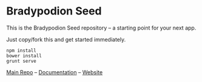 # Bradypodion Seed

This is the Bradypodion Seed repository – a starting point for your next app.

Just copy/fork this and get started immediately.

```
npm install
bower install
grunt serve
```

 [Main Repo](https://github.com/excellenteasy/bradypodion/) – [Documentation](http://docs.bradypodion.io/) – [Website](http://bradypodion.io)
